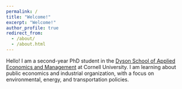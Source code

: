 ```yaml
---
permalink: /
title: "Welcome!"
excerpt: "Welcome!"
author_profile: true
redirect_from: 
  - /about/
  - /about.html
---
```


Hello! I am a second-year PhD student in the [Dyson School of Applied Economics and Management](https://dyson.cornell.edu/) at Cornell University. I am learning about public economics and industrial organization, with a focus on environmental, energy, and transportation policies.